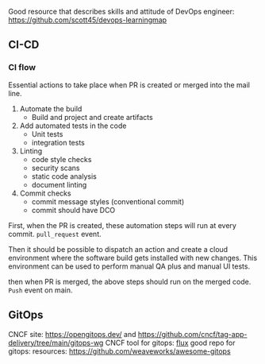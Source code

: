Good resource that describes skills and attitude of DevOps engineer:
https://github.com/scott45/devops-learningmap

## CI-CD

### CI flow

Essential actions to take place when PR is created or merged into the mail line.

1. Automate the build
   - Build and project and create artifacts
2. Add automated tests in the code
   - Unit tests
   - integration tests
3. Linting
   - code style checks
   - security scans
   - static code analysis
   - document linting
4. Commit checks
   - commit message styles (conventional commit)
   - commit should have DCO

First, when the PR is created, these automation steps will run at every commit. `pull_request` event.

Then it should be possible to dispatch an action and create a cloud environment where the software build gets installed with new changes. This environment can be used to perform manual QA plus and manual UI tests.

then when PR is merged, the above steps should run on the merged code. `Push` event on main.



## GitOps

CNCF site: https://opengitops.dev/ and https://github.com/cncf/tag-app-delivery/tree/main/gitops-wg
CNCF tool for gitops: [flux](https://fluxcd.io/)
good repo for gitops: resources: https://github.com/weaveworks/awesome-gitops
